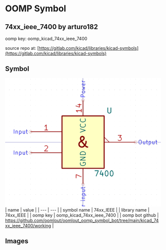 # OOMP Symbol  
## 74xx_ieee_7400  by arturo182  
  
oomp key: oomp_kicad_74xx_ieee_7400  
  
source repo at: [https://gitlab.com/kicad/libraries/kicad-symbols](https://gitlab.com/kicad/libraries/kicad-symbols)  
## Symbol  
  
[![working.png](working_600.png)](working.png)  
| name | value | 
| --- | --- | 
| symbol name | 74xx_IEEE | 
| library name | 74xx_IEEE | 
| oomp key | oomp_kicad_74xx_ieee_7400 | 
| oomp bot github | https://github.com/oomlout/oomlout_oomp_symbol_bot/tree/main/kicad_74xx_ieee_7400/working | 
## Images  
